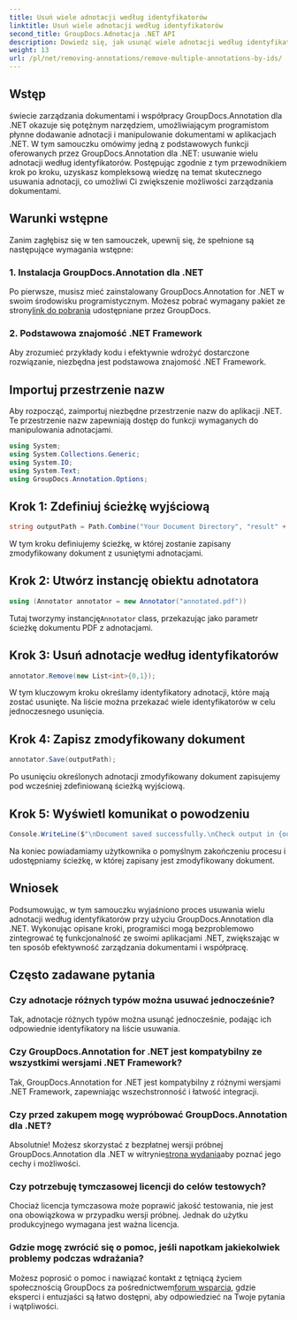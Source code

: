 ```yaml
---
title: Usuń wiele adnotacji według identyfikatorów
linktitle: Usuń wiele adnotacji według identyfikatorów
second_title: GroupDocs.Adnotacja .NET API
description: Dowiedz się, jak usunąć wiele adnotacji według identyfikatorów w .NET za pomocą GroupDocs.Annotation, co bez wysiłku zwiększa możliwości zarządzania dokumentami.
weight: 13
url: /pl/net/removing-annotations/remove-multiple-annotations-by-ids/
---
```

## Wstęp
świecie zarządzania dokumentami i współpracy GroupDocs.Annotation dla .NET okazuje się potężnym narzędziem, umożliwiającym programistom płynne dodawanie adnotacji i manipulowanie dokumentami w aplikacjach .NET. W tym samouczku omówimy jedną z podstawowych funkcji oferowanych przez GroupDocs.Annotation dla .NET: usuwanie wielu adnotacji według identyfikatorów. Postępując zgodnie z tym przewodnikiem krok po kroku, uzyskasz kompleksową wiedzę na temat skutecznego usuwania adnotacji, co umożliwi Ci zwiększenie możliwości zarządzania dokumentami.
## Warunki wstępne
Zanim zagłębisz się w ten samouczek, upewnij się, że spełnione są następujące wymagania wstępne:
### 1. Instalacja GroupDocs.Annotation dla .NET
 Po pierwsze, musisz mieć zainstalowany GroupDocs.Annotation for .NET w swoim środowisku programistycznym. Możesz pobrać wymagany pakiet ze strony[link do pobrania](https://releases.groupdocs.com/annotation/net/) udostępniane przez GroupDocs.
### 2. Podstawowa znajomość .NET Framework
Aby zrozumieć przykłady kodu i efektywnie wdrożyć dostarczone rozwiązanie, niezbędna jest podstawowa znajomość .NET Framework.

## Importuj przestrzenie nazw
Aby rozpocząć, zaimportuj niezbędne przestrzenie nazw do aplikacji .NET. Te przestrzenie nazw zapewniają dostęp do funkcji wymaganych do manipulowania adnotacjami.
```csharp
using System;
using System.Collections.Generic;
using System.IO;
using System.Text;
using GroupDocs.Annotation.Options;
```

## Krok 1: Zdefiniuj ścieżkę wyjściową
```csharp
string outputPath = Path.Combine("Your Document Directory", "result" + Path.GetExtension("input.pdf"));
```
W tym kroku definiujemy ścieżkę, w której zostanie zapisany zmodyfikowany dokument z usuniętymi adnotacjami.
## Krok 2: Utwórz instancję obiektu adnotatora
```csharp
using (Annotator annotator = new Annotator("annotated.pdf"))
```
 Tutaj tworzymy instancję`Annotator` class, przekazując jako parametr ścieżkę dokumentu PDF z adnotacjami.
## Krok 3: Usuń adnotacje według identyfikatorów
```csharp
annotator.Remove(new List<int>{0,1});
```
W tym kluczowym kroku określamy identyfikatory adnotacji, które mają zostać usunięte. Na liście można przekazać wiele identyfikatorów w celu jednoczesnego usunięcia.
## Krok 4: Zapisz zmodyfikowany dokument
```csharp
annotator.Save(outputPath);
```
Po usunięciu określonych adnotacji zmodyfikowany dokument zapisujemy pod wcześniej zdefiniowaną ścieżką wyjściową.
## Krok 5: Wyświetl komunikat o powodzeniu
```csharp
Console.WriteLine($"\nDocument saved successfully.\nCheck output in {outputPath}.");
```
Na koniec powiadamiamy użytkownika o pomyślnym zakończeniu procesu i udostępniamy ścieżkę, w której zapisany jest zmodyfikowany dokument.

## Wniosek
Podsumowując, w tym samouczku wyjaśniono proces usuwania wielu adnotacji według identyfikatorów przy użyciu GroupDocs.Annotation dla .NET. Wykonując opisane kroki, programiści mogą bezproblemowo zintegrować tę funkcjonalność ze swoimi aplikacjami .NET, zwiększając w ten sposób efektywność zarządzania dokumentami i współpracę.
## Często zadawane pytania
### Czy adnotacje różnych typów można usuwać jednocześnie?
Tak, adnotacje różnych typów można usunąć jednocześnie, podając ich odpowiednie identyfikatory na liście usuwania.
### Czy GroupDocs.Annotation for .NET jest kompatybilny ze wszystkimi wersjami .NET Framework?
Tak, GroupDocs.Annotation for .NET jest kompatybilny z różnymi wersjami .NET Framework, zapewniając wszechstronność i łatwość integracji.
### Czy przed zakupem mogę wypróbować GroupDocs.Annotation dla .NET?
 Absolutnie! Możesz skorzystać z bezpłatnej wersji próbnej GroupDocs.Annotation dla .NET w witrynie[strona wydania](https://releases.groupdocs.com/)aby poznać jego cechy i możliwości.
### Czy potrzebuję tymczasowej licencji do celów testowych?
Chociaż licencja tymczasowa może poprawić jakość testowania, nie jest ona obowiązkowa w przypadku wersji próbnej. Jednak do użytku produkcyjnego wymagana jest ważna licencja.
### Gdzie mogę zwrócić się o pomoc, jeśli napotkam jakiekolwiek problemy podczas wdrażania?
 Możesz poprosić o pomoc i nawiązać kontakt z tętniącą życiem społecznością GroupDocs za pośrednictwem[forum wsparcia](https://forum.groupdocs.com/c/annotation/10), gdzie eksperci i entuzjaści są łatwo dostępni, aby odpowiedzieć na Twoje pytania i wątpliwości.